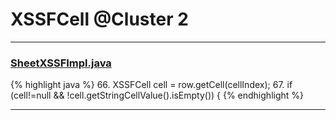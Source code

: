 # XSSFCell @Cluster 2

***

### [SheetXSSFImpl.java](https://searchcode.com/codesearch/view/72854574/)
{% highlight java %}
66. XSSFCell cell = row.getCell(cellIndex);
67. if (cell!=null && !cell.getStringCellValue().isEmpty()) {
{% endhighlight %}

***

